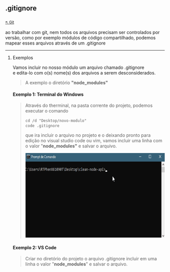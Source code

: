 ## .gitignore

<sub>[:arrow_upper_left: Git](readme.md)<sub>

ao trabalhar com git, nem todos os arquivos precisam ser controlados por versão, como por exemplo módulos de código compartilhado, podemos mapear esses arquivos através de um .gitignore

---

1. Exemplos

    Vamos incluir no nosso módulo um arquivo chamado .gitignore  
    e edita-lo com o(s) nome(s) dos arquivos a serem desconsiderados.
    >A exemplo o diretório **"node_modules"**

    #### Exemplo 1: Terminal do Windows
    >Através do therminal, na pasta corrente do projeto, podemos executar o comando
    >```
    >cd /d "Desktop/novo-modulo"
    >code .gitignore
    >```
    >que ira incluir o arquivo no projeto e o deixando pronto para edição no visual studio code ou vim, vamos incluir uma linha com o valor "**node_modules"** e salvar o arquivo.
    > 
    ><img src="../../imgs/gitignore.gif" width="636" height="267"/>
    #### Exemplo 2: VS Code
    > Criar no diretório do projeto o arquivo .gitignore incluir em uma linha o valor "**node_modules**" e salvar o arquivo.